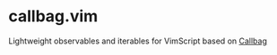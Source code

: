 # callbag.vim

Lightweight observables and iterables for VimScript based on [Callbag](https://github.com/callbag/callbag)
